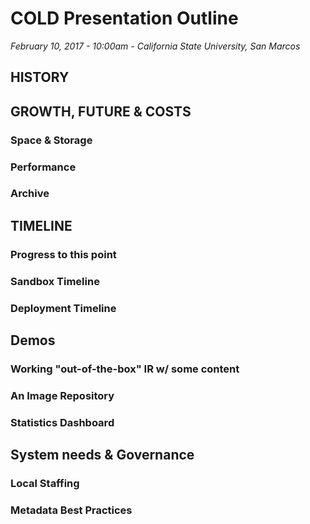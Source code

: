 # COLD Presentation Outline
*February 10, 2017 - 10:00am - California State University, San Marcos*

## HISTORY
## GROWTH, FUTURE & COSTS
### Space & Storage
### Performance
### Archive
## TIMELINE
### Progress to this point
### Sandbox Timeline
### Deployment Timeline
## Demos
### Working "out-of-the-box" IR w/ some content
### An Image Repository
### Statistics Dashboard
## System needs & Governance
### Local Staffing
### Metadata Best Practices
